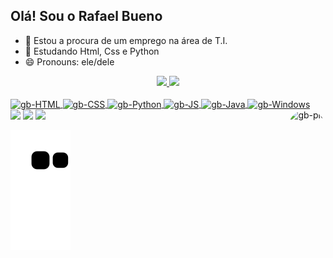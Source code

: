 ## Olá! Sou o Rafael Bueno

- 🔭 Estou a procura de um emprego na área de T.I.
- 🌱 Estudando Html, Css e Python
- 😄 Pronouns: ele/dele


<div align="center">
  <a href="https://github.com/gbRafael">
  <img height="180em" src="https://github-readme-stats.vercel.app/api?username=gbRafael&show_icons=true&theme=dracula&include_all_commits=true&count_private=true"/>
  <img height="180em" src="https://github-readme-stats.vercel.app/api/top-langs/?username=gbRafael&layout=compact&langs_count=7&theme=dracula"/>
</div>

 <div style="display: inline_block"><br>

  <img align="center" alt="gb-HTML" height="35" width="100" src="https://img.shields.io/badge/HTML5-E34F26?style=for-the-badge&logo=html5&logoColor=white">
  <img align="center" alt="gb-CSS" height="35" width="100" src="https://img.shields.io/badge/CSS-239120?&style=for-the-badge&logo=css3&logoColor=white">
  <img align="center" alt="gb-Python" height="35" width="100" src="https://img.shields.io/badge/Python-14354C?style=for-the-badge&logo=python&logoColor=white">
  <img align="center" alt="gb-JS" height="35" width="100" src="https://img.shields.io/badge/JavaScript-323330?style=for-the-badge&logo=javascript&logoColor=F7DF1E">
  <img align="center" alt="gb-Java" height="35" width="100" src="https://img.shields.io/badge/Java-ED8B00?style=for-the-badge&logo=java&logoColor=white">
  <img align="center" alt="gb-Windows" height="35" width="100" src="https://img.shields.io/badge/Windows-0078D6?style=for-the-badge&logo=windows&logoColor=white">
  <img align="right" alt="gb-pic" height="120" style="border-radius:50px;" src="https://cdn.discordapp.com/attachments/910961336832389140/943596996437086208/nyan-cat-1.gif">

</div>

  
<div>
  <a href="https://www.instagram.com/rafa.gbueno/" target="_blank"><img src="https://img.shields.io/badge/-Instagram-%23E4405F?style=for-the-badge&logo=instagram&logoColor=white" target="_blank"></a>
  <a href="https://www.linkedin.com/in/rafael-de-goes-bueno-aba4a3199/" target="_blank"><img src="https://img.shields.io/badge/-LinkedIn-%230077B5?style=for-the-badge&logo=linkedin&logoColor=white" target="_blank"></a> 
  <a href = "mailto:rafaelbueno.rgb@gmail.com"><img src="https://img.shields.io/badge/Gmail-D14836?style=for-the-badge&logo=gmail&logoColor=white" target="_blank"></a>

  ![Snake animation](https://github.com/rafaballerini/rafaballerini/blob/output/github-contribution-grid-snake.svg)

</div>
